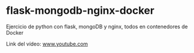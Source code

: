 # flask-mongodb-nginx-docker
Ejercicio de python con flask, mongoDB y nginx, todos en contenedores de Docker

Link del vídeo: www.youtube.com
